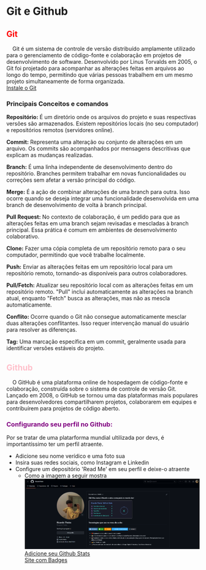 # Git e Github
## <font color="red">Git</font>
&nbsp;&nbsp;&nbsp;&nbsp;Git é um sistema de controle de versão distribuído amplamente utilizado para o gerenciamento de código-fonte e colaboração em projetos de desenvolvimento de software. Desenvolvido por Linus Torvalds em 2005, o Git foi projetado para acompanhar as alterações feitas em arquivos ao longo do tempo, permitindo que várias pessoas trabalhem em um mesmo projeto simultaneamente de forma organizada.  
[Instale o Git](https://git-scm.com/downloads)
### Principais Conceitos e comandos

**Repositório:** É um diretório onde os arquivos do projeto e suas respectivas versões são armazenados. Existem repositórios locais (no seu computador) e repositórios remotos (servidores online).

**Commit:** Representa uma alteração ou conjunto de alterações em um arquivo. Os commits são acompanhados por mensagens descritivas que explicam as mudanças realizadas.

**Branch:** É uma linha independente de desenvolvimento dentro do repositório. Branches permitem trabalhar em novas funcionalidades ou correções sem afetar a versão principal do código.

**Merge:** É a ação de combinar alterações de uma branch para outra. Isso ocorre quando se deseja integrar uma funcionalidade desenvolvida em uma branch de desenvolvimento de volta à branch principal.

**Pull Request:** No contexto de colaboração, é um pedido para que as alterações feitas em uma branch sejam revisadas e mescladas à branch principal. Essa prática é comum em ambientes de desenvolvimento colaborativo.

**Clone:** Fazer uma cópia completa de um repositório remoto para o seu computador, permitindo que você trabalhe localmente.

**Push:** Enviar as alterações feitas em um repositório local para um repositório remoto, tornando-as disponíveis para outros colaboradores.

**Pull/Fetch:** Atualizar seu repositório local com as alterações feitas em um repositório remoto. "Pull" inclui automaticamente as alterações na branch atual, enquanto "Fetch" busca as alterações, mas não as mescla automaticamente.

**Conflito:** Ocorre quando o Git não consegue automaticamente mesclar duas alterações conflitantes. Isso requer intervenção manual do usuário para resolver as diferenças.

**Tag:** Uma marcação específica em um commit, geralmente usada para identificar versões estáveis do projeto.


## <font color="pink">Github</font>
&nbsp;&nbsp;&nbsp;&nbsp;O GitHub é uma plataforma online de hospedagem de código-fonte e colaboração, construída sobre o sistema de controle de versão Git. Lançado em 2008, o GitHub se tornou uma das plataformas mais populares para desenvolvedores compartilharem projetos, colaborarem em equipes e contribuírem para projetos de código aberto. 
###  <font color="purple">Configurando seu perfil no Github:</font>
Por se tratar de uma platarforma mundial ultilizada por devs, é importantíssimo ter um perfil atraente. 
- Adicione seu nome verídico e uma foto sua
- Insira suas redes sociais, como Instagram e Linkedin
- Configure um depositório 'Read Me' em seu perfil e deixe-o atraente
  - Como a imagem a seguir mostra
![Exemplo](<Captura de tela 2023-08-18 160551.png>)  
[Adicione seu Github Stats](https://github.com/anuraghazra/github-readme-stats)  
[Site com Badges](https://dev.to/envoy_/150-badges-for-github-pnk)